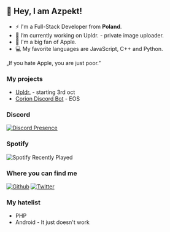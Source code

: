 ## 👋 Hey, I am Azpekt!

* ⚡ I'm a Full-Stack Developer from **Poland**.
* 🔭 I’m currently working on Upldr. - private image uploader.
* 🍎 I'm a big fan of Apple.
* 💻 My favorite languages are JavaScript, C++ and Python.

„If you hate Apple, you are just poor.”

### My projects
* [Upldr.](https://upldr.pl) - starting 3rd oct
* [Corion Discord Bot](https://corion.pro) - EOS

### Discord
[![Discord Presence](https://lanyard.cnrad.dev/api/831782074921910273)](https://discord.com/users/831782074921910273)

### Spotify
![Spotify Recently Played](https://spotify-recently-played-readme.vercel.app/api?user=b1yymkxidsgzw1155i8fxsa69)

### Where you can find me
<p><a href="https://github.com/azpektdev" target="_blank"><img alt="Github" src="https://img.shields.io/badge/GitHub-%2312100E.svg?&style=for-the-badge&logo=Github&logoColor=white" /></a> <a href="https://twitter.com/AzpektDev" target="_blank"><img alt="Twitter" src="https://img.shields.io/badge/twitter-%231DA1F2.svg?&style=for-the-badge&logo=twitter&logoColor=white" /></a></a>

### My hatelist
* PHP
* Android - It just doesn't work
